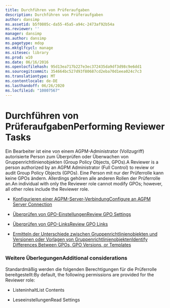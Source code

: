 ```yaml
---
title: Durchführen von Prüferaufgaben
description: Durchführen von Prüferaufgaben
author: dansimp
ms.assetid: b5f0805c-da55-45a5-a94c-2473af92b54a
ms.reviewer: ''
manager: dansimp
ms.author: dansimp
ms.pagetype: mdop
ms.mktglfcycl: manage
ms.sitesec: library
ms.prod: w10
ms.date: 06/16/2016
ms.openlocfilehash: 95d13ea717b227e3ec372435da9df3d98c9e6dd1
ms.sourcegitcommit: 354664bc527d93f80687cd2eba70d1eea024c7c3
ms.translationtype: MT
ms.contentlocale: de-DE
ms.lasthandoff: 06/26/2020
ms.locfileid: "10807567"
---
```

# <span data-ttu-id="272b6-103">Durchführen von Prüferaufgaben</span><span class="sxs-lookup"><span data-stu-id="272b6-103">Performing Reviewer Tasks</span></span>


<span data-ttu-id="272b6-104">Ein Bearbeiter ist eine von einem AGPM-Administrator (Vollzugriff) autorisierte Person zum Überprüfen oder Überwachen von Gruppenrichtlinienobjekten (Group Policy Objects, GPOs).</span><span class="sxs-lookup"><span data-stu-id="272b6-104">A Reviewer is a person authorized by an AGPM Administrator (Full Control) to review or audit Group Policy Objects (GPOs).</span></span> <span data-ttu-id="272b6-105">Eine Person mit nur der Prüferrolle kann keine GPOs ändern. Allerdings gehören alle anderen Rollen der Prüferrolle an.</span><span class="sxs-lookup"><span data-stu-id="272b6-105">An individual with only the Reviewer role cannot modify GPOs; however, all other roles include the Reviewer role.</span></span>

-   [<span data-ttu-id="272b6-106">Konfigurieren einer AGPM-Server-Verbindung</span><span class="sxs-lookup"><span data-stu-id="272b6-106">Configure an AGPM Server Connection</span></span>](configure-an-agpm-server-connection-agpm40.md)

-   [<span data-ttu-id="272b6-107">Überprüfen von GPO-Einstellungen</span><span class="sxs-lookup"><span data-stu-id="272b6-107">Review GPO Settings</span></span>](review-gpo-settings-agpm40.md)

-   [<span data-ttu-id="272b6-108">Überprüfen von GPO-Links</span><span class="sxs-lookup"><span data-stu-id="272b6-108">Review GPO Links</span></span>](review-gpo-links-agpm40.md)

-   [<span data-ttu-id="272b6-109">Ermitteln der Unterschiede zwischen Gruppenrichtlinienobjekten und Versionen oder Vorlagen von Gruppenrichtlinienobjekten</span><span class="sxs-lookup"><span data-stu-id="272b6-109">Identify Differences Between GPOs, GPO Versions, or Templates</span></span>](identify-differences-between-gpos-gpo-versions-or-templates-agpm40.md)

### <span data-ttu-id="272b6-110">Weitere Überlegungen</span><span class="sxs-lookup"><span data-stu-id="272b6-110">Additional considerations</span></span>

<span data-ttu-id="272b6-111">Standardmäßig werden die folgenden Berechtigungen für die Prüferrolle bereitgestellt:</span><span class="sxs-lookup"><span data-stu-id="272b6-111">By default, the following permissions are provided for the Reviewer role:</span></span>

-   <span data-ttu-id="272b6-112">Listeninhalt</span><span class="sxs-lookup"><span data-stu-id="272b6-112">List Contents</span></span>

-   <span data-ttu-id="272b6-113">Leseeinstellungen</span><span class="sxs-lookup"><span data-stu-id="272b6-113">Read Settings</span></span>

 

 





